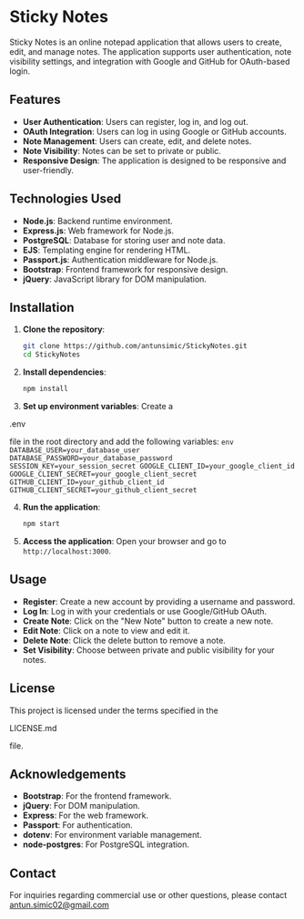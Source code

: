 # Sticky Notes

Sticky Notes is an online notepad application that allows users to create, edit, and manage notes. The application supports user authentication, note visibility settings, and integration with Google and GitHub for OAuth-based login.

## Features

- **User Authentication**: Users can register, log in, and log out.
- **OAuth Integration**: Users can log in using Google or GitHub accounts.
- **Note Management**: Users can create, edit, and delete notes.
- **Note Visibility**: Notes can be set to private or public.
- **Responsive Design**: The application is designed to be responsive and user-friendly.

## Technologies Used

- **Node.js**: Backend runtime environment.
- **Express.js**: Web framework for Node.js.
- **PostgreSQL**: Database for storing user and note data.
- **EJS**: Templating engine for rendering HTML.
- **Passport.js**: Authentication middleware for Node.js.
- **Bootstrap**: Frontend framework for responsive design.
- **jQuery**: JavaScript library for DOM manipulation.

## Installation

1. **Clone the repository**:
    ```sh
    git clone https://github.com/antunsimic/StickyNotes.git
    cd StickyNotes
    ```

2. **Install dependencies**:
    ```sh
    npm install
    ```

3. **Set up environment variables**:
    Create a 

.env

 file in the root directory and add the following variables:
    ```env
    DATABASE_USER=your_database_user
    DATABASE_PASSWORD=your_database_password
    SESSION_KEY=your_session_secret
    GOOGLE_CLIENT_ID=your_google_client_id
    GOOGLE_CLIENT_SECRET=your_google_client_secret
    GITHUB_CLIENT_ID=your_github_client_id
    GITHUB_CLIENT_SECRET=your_github_client_secret
    ```

4. **Run the application**:
    ```sh
    npm start
    ```

5. **Access the application**:
    Open your browser and go to `http://localhost:3000`.

## Usage

- **Register**: Create a new account by providing a username and password.
- **Log In**: Log in with your credentials or use Google/GitHub OAuth.
- **Create Note**: Click on the "New Note" button to create a new note.
- **Edit Note**: Click on a note to view and edit it.
- **Delete Note**: Click the delete button to remove a note.
- **Set Visibility**: Choose between private and public visibility for your notes.

## License

This project is licensed under the terms specified in the 

LICENSE.md

 file.

## Acknowledgements

- **Bootstrap**: For the frontend framework.
- **jQuery**: For DOM manipulation.
- **Express**: For the web framework.
- **Passport**: For authentication.
- **dotenv**: For environment variable management.
- **node-postgres**: For PostgreSQL integration.

## Contact

For inquiries regarding commercial use or other questions, please contact antun.simic02@gmail.com
